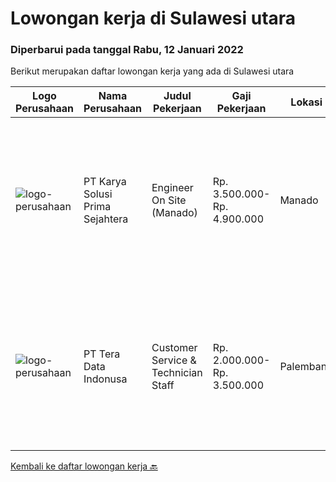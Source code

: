 
  # Lowongan kerja di Sulawesi utara

  ### Diperbarui pada tanggal Rabu, 12 Januari 2022

  Berikut merupakan daftar lowongan kerja yang ada di Sulawesi utara

  |Logo Perusahaan | Nama Perusahaan | Judul Pekerjaan | Gaji Pekerjaan | Lokasi | Deskripsi | Tanggal diunggah | Pranala |
  | -------------- | --------------- | --------------- | --------- | --------- | -------------- | ------- | ----------- |
  |![logo-perusahaan](https://image-service-cdn.seek.com.au/bb0f2c313297f2db3d497466b95d7da85644edc0/ee4dce1061f3f616224767ad58cb2fc751b8d2dc)|PT Karya Solusi Prima Sejahtera|Engineer On Site (Manado)|Rp. 3.500.000-Rp. 4.900.000|Manado|Lulusan minimal D3 Jurusan Teknik Elektro/Teknik Sistem Informasi/ Teknisi Komputer &amp; Jaringan Berpengalaman Sebagai teknisi/Engineer selama 1...|Selasa, 11 Januari 2022|https://www.jobstreet.co.id/id/job/engineer-on-site-manado-3738944?token=0~c06dd66e-92dc-4642-9e71-bb6d45a17a9e&sectionRank=1&jobId=jobstreet-id-job-3738944|
|![logo-perusahaan](https://image-service-cdn.seek.com.au/a0bb372251f3200733a3d47ff2480ae6bf58bbc6/ee4dce1061f3f616224767ad58cb2fc751b8d2dc)|PT Tera Data Indonusa|Customer Service & Technician Staff|Rp. 2.000.000-Rp. 3.500.000|Palembang|Deskripsi Pekerjaan: Fast respon dalam menerima keluhan pelanggan. Menerima dan menjawab telepon masuk. Mampu bekerjasama dengan divisi lain termasuk...|Rabu, 15 Desember 2021|https://www.jobstreet.co.id/id/job/customer-service-technician-staff-3721949?token=0~c06dd66e-92dc-4642-9e71-bb6d45a17a9e&sectionRank=2&jobId=jobstreet-id-job-3721949|


  [Kembali ke daftar lowongan kerja 🔙](../README.md#daftar-lowongan-kerja)
  